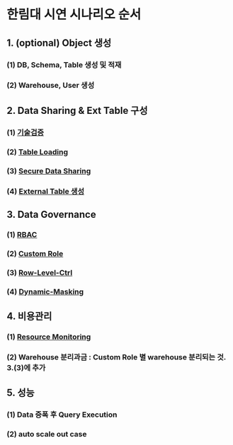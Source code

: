 # 한림대 시연 시나리오 순서

## 1. (optional) Object 생성
### (1) DB, Schema, Table 생성 및 적재
### (2) Warehouse, User 생성

## 2. Data Sharing & Ext Table 구성
### (1) [기술검증](https://github.com/SeongjaeHuh/snowflake/blob/main/hallym/%EA%B8%B0%EC%88%A0%EA%B2%80%EC%A6%9D1.md)
### (2) [Table Loading](https://github.com/SeongjaeHuh/snowflake/blob/main/hallym/load_table_s3.md)
### (3) [Secure Data Sharing](https://github.com/SeongjaeHuh/snowflake/blob/main/hallym/data_share.md)
### (4) [External Table 생성](https://github.com/SeongjaeHuh/snowflake/blob/main/hallym/external_tables.md)

## 3. Data Governance
### (1) [RBAC](https://github.com/SeongjaeHuh/snowflake/blob/main/SG_create/role_hierarchy.md)
### (2) [Custom Role](https://github.com/SeongjaeHuh/snowflake/blob/main/SG_create/create_hybrid_role.md)
### (3) [Row-Level-Ctrl](https://github.com/SeongjaeHuh/snowflake/blob/main/hallym/row_level_access.md)
### (4) [Dynamic-Masking](https://github.com/SeongjaeHuh/hallym/blob/main/2_dynamic_masking.md)

## 4. 비용관리
### (1) [Resource Monitoring](https://github.com/SeongjaeHuh/snowflake/blob/main/SG_create/manage_account.md)
### (2) Warehouse 분리과금 : Custom Role 별 warehouse 분리되는 것. 3.(3)에 추가

## 5. 성능
### (1) Data 증폭 후 Query Execution
### (2) auto scale out case 
